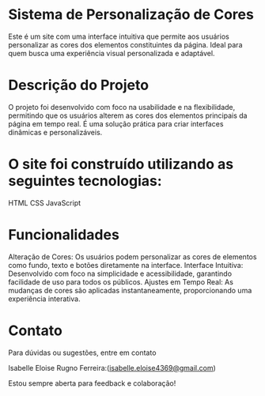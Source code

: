 # Sistema de Personalização de Cores
Este é um site com uma interface intuitiva que permite aos usuários personalizar as cores dos elementos constituintes da página. Ideal para quem busca uma experiência visual personalizada e adaptável.

# Descrição do Projeto
O projeto foi desenvolvido com foco na usabilidade e na flexibilidade, permitindo que os usuários alterem as cores dos elementos principais da página em tempo real. É uma solução prática para criar interfaces dinâmicas e personalizáveis.

# O site foi construído utilizando as seguintes tecnologias:

HTML
CSS
JavaScript

# Funcionalidades
Alteração de Cores: Os usuários podem personalizar as cores de elementos como fundo, texto e botões diretamente na interface.
Interface Intuitiva: Desenvolvido com foco na simplicidade e acessibilidade, garantindo facilidade de uso para todos os públicos.
Ajustes em Tempo Real: As mudanças de cores são aplicadas instantaneamente, proporcionando uma experiência interativa.

# Contato
Para dúvidas ou sugestões, entre em contato 

Isabelle Eloise Rugno Ferreira:(isabelle.eloise4369@gmail.com)

Estou sempre aberta para feedback e colaboração!

